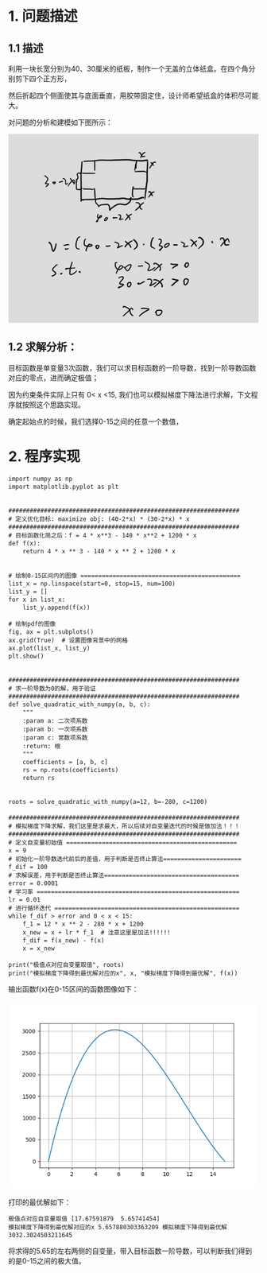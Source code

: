 # 1. 问题描述
## 1.1 描述

利用一块长宽分别为40、30厘米的纸板，制作一个无盖的立体纸盒。在四个角分别剪下四个正方形，  

然后折起四个侧面使其与底面垂直，用胶带固定住，设计师希望纸盒的体积尽可能大。  

对问题的分析和建模如下图所示：  

![i](https://github.com/zenghang-feng/operation_optimization/blob/main/03-非线性规划-纸盒体积/pic1.png)


## 1.2 求解分析：  

目标函数是单变量3次函数，我们可以求目标函数的一阶导数，找到一阶导数函数对应的零点，进而确定极值；  

因为约束条件实际上只有 0< x <15, 我们也可以模拟梯度下降法进行求解，下文程序就按照这个思路实现。  

确定起始点的时候，我们选择0-15之间的任意一个数值，  


# 2. 程序实现

```
import numpy as np
import matplotlib.pyplot as plt


#################################################################
# 定义优化目标: maximize obj: (40-2*x) * (30-2*x) * x
#################################################################
# 目标函数化简之后：f = 4 * x**3 - 140 * x**2 + 1200 * x
def f(x):
    return 4 * x ** 3 - 140 * x ** 2 + 1200 * x


# 绘制0-15区间内的图像 =============================================
list_x = np.linspace(start=0, stop=15, num=100)
list_y = []
for x in list_x:
    list_y.append(f(x))

# 绘制pdf的图像
fig, ax = plt.subplots()
ax.grid(True)  # 设置图像背景中的网格
ax.plot(list_x, list_y)
plt.show()


#################################################################
# 求一阶导数为0的解，用于验证
#################################################################
def solve_quadratic_with_numpy(a, b, c):
    """
    :param a: 二次项系数
    :param b: 一次项系数
    :param c: 常数项系数
    :return: 根
    """
    coefficients = [a, b, c]
    rs = np.roots(coefficients)
    return rs


roots = solve_quadratic_with_numpy(a=12, b=-280, c=1200)

#################################################################
# 模拟梯度下降求解，我们这里是求最大，所以后续对自变量迭代的时候是做加法！！！
#################################################################
# 定义自变量初始值 ================================================
x = 9
# 初始化一阶导数迭代前后的差值，用于判断是否终止算法======================
f_dif = 100
# 求解误差，用于判断是否终止算法======================================
error = 0.0001
# 学习率 =========================================================
lr = 0.01
# 进行循环迭代 ====================================================
while f_dif > error and 0 < x < 15:
    f_1 = 12 * x ** 2 - 280 * x + 1200
    x_new = x + lr * f_1  # 注意这里是加法!!!!!!
    f_dif = f(x_new) - f(x)
    x = x_new

print("极值点对应自变量取值", roots)
print("模拟梯度下降得到最优解对应的x", x, "模拟梯度下降得到最优解", f(x))

```

输出函数f(x)在0-15区间的函数图像如下：

![i](https://github.com/zenghang-feng/operation_optimization/blob/main/03-非线性规划-纸盒体积/pic2.png)

打印的最优解如下：
```
极值点对应自变量取值 [17.67591879  5.65741454]
模拟梯度下降得到最优解对应的x 5.657880303363209 模拟梯度下降得到最优解 3032.3024503211645
```

将求得的5.65的左右两侧的自变量，带入目标函数一阶导数，可以判断我们得到的是0-15之间的极大值。
